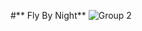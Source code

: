 #** Fly By Night**
![Group 2](https://user-images.githubusercontent.com/113536050/228890406-97bfd043-636a-495c-918f-226b0a1051ec.png)
